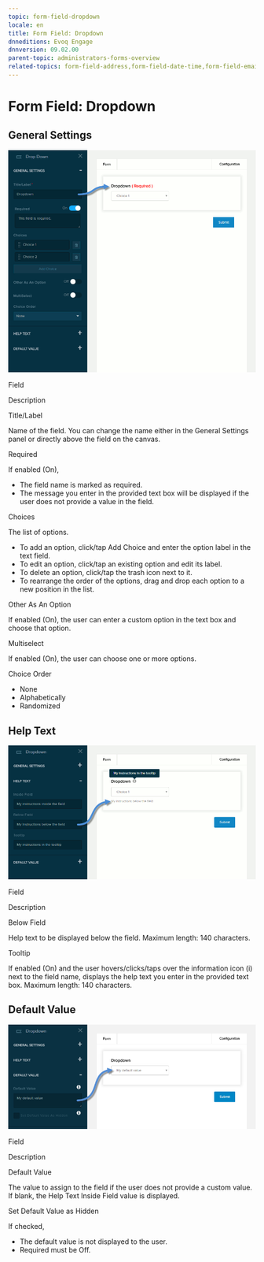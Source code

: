 ```yaml
---
topic: form-field-dropdown
locale: en
title: Form Field: Dropdown
dnneditions: Evoq Engage
dnnversion: 09.02.00
parent-topic: administrators-forms-overview
related-topics: form-field-address,form-field-date-time,form-field-email,form-field-esignature,form-field-multi-line-text,form-field-multiple-choice,form-field-name,form-field-number,form-field-phone-number,form-field-single-line-text,form-field-static-text,form-field-terms-conditions,form-field-url-website,form-field-submit
---
```


# Form Field: Dropdown

## General Settings

  

![Settings for Dropdown field](/images/scr-FormField-Dropdown-generalsettings.gif)

  

Field

Description

Title/Label

Name of the field. You can change the name either in the General Settings panel or directly above the field on the canvas.

Required

If enabled (On),

*   The field name is marked as required.
*   The message you enter in the provided text box will be displayed if the user does not provide a value in the field.

Choices

The list of options.

*   To add an option, click/tap Add Choice and enter the option label in the text field.
*   To edit an option, click/tap an existing option and edit its label.
*   To delete an option, click/tap the trash icon next to it.
*   To rearrange the order of the options, drag and drop each option to a new position in the list.

Other As An Option

If enabled (On), the user can enter a custom option in the text box and choose that option.

Multiselect

If enabled (On), the user can choose one or more options.

Choice Order

*   None
*   Alphabetically
*   Randomized

## Help Text

  

![Settings for Dropdown field](/images/scr-FormField-Dropdown-helptext.gif)

  

Field

Description

Below Field

Help text to be displayed below the field. Maximum length: 140 characters.

Tooltip

If enabled (On) and the user hovers/clicks/taps over the information icon (i) next to the field name, displays the help text you enter in the provided text box. Maximum length: 140 characters.

## Default Value

  

![Settings for Dropdown field](/images/scr-FormField-Dropdown-defaultvalue.png)

  

Field

Description

Default Value

The value to assign to the field if the user does not provide a custom value. If blank, the Help Text Inside Field value is displayed.

Set Default Value as Hidden

If checked,

*   The default value is not displayed to the user.
*   Required must be Off.